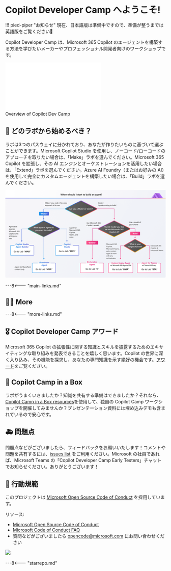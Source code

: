 # Copilot Developer Camp へようこそ!

!!! pied-piper "お知らせ"
    現在、日本語版は準備中ですので、準備が整うまでは英語版をご覧ください🙇

Copilot Developer Camp は、Microsoft 365 Copilot のエージェントを構築する方法を学びたいメーカーやプロフェッショナル開発者向けのワークショップです。

  <div class="video">
      <iframe src="//www.youtube.com/embed/uLYdP4ST7k0" frameborder="0" allowfullscreen></iframe>
      <div>Overview of Copilot Dev Camp</div>
    </div>

## 🧪 どのラボから始めるべき？

ラボは3つのパスウェイに分かれており、あなたが作りたいものに基づいて選ぶことができます。Microsoft Copilot Studio を使用し、ノーコード/ローコードのアプローチを取りたい場合は、「Make」ラボを選んでください。Microsoft 365 Copilot を拡張し、その AI エンジンとオーケストレーションを活用したい場合は、「Extend」ラボを選んでください。Azure AI Foundry（またはお好みの AI）を使用して完全にカスタムエージェントを構築したい場合は、「Build」ラボを選んでください。

![The labs are divided into three pathways, allowing you to choose based on what you want to create. If you want to use Microsoft Copilot Studio and a no-code/low-code approach, choose the "Make" labs. If you want to extend Microsoft 365 Copilot, building on its AI engine and orchestration, choose the "Extend" labs. If you want to build a completely custom agent using Azure AI Foundry (or any AI of your choice), choose the "Build" labs.](./assets/images/CopilotCamp-Flow-Chart.png)

---8<--- "main-links.md"

## 🧑‍💻 More

---8<--- "more-links.md"

## 🎖️ Copilot Developer Camp アワード

Microsoft 365 Copilot の拡張性に関する知識とスキルを披露するためのエキサイティングな取り組みを発表できることを嬉しく思います。Copilot の世界に深く入り込み、その機能を探求し、あなたの専門知識を示す絶好の機会です。[アワード](https://microsoft.github.io/copilot-camp/ja/awards)をご覧ください。

## 🎁 Copilot Camp in a Box 

ラボがうまくいきましたか？知識を共有する準備はできましたか？それなら、[Copilot Camp in a Box resources](https://microsoft.github.io/copilot-camp/pages/in-a-box/)を使用して、独自の Copilot Camp ワークショップを開催してみませんか？プレゼンテーション資料には埋め込みデモも含まれているので安心です。

## 🚑 問題点

問題点などがございましたら、フィードバックをお願いいたします！コメントや問題を共有するには、[issues list](https://github.com/microsoft/copilot-camp/issues) をご利用ください。Microsoft の社員であれば、Microsoft Teams の「Copilot Developer Camp Early Testers」チャットでお知らせください。ありがとうございます！


## 📜 行動規範

このプロジェクトは [Microsoft Open Source Code of Conduct](https://opensource.microsoft.com/codeofconduct/) を採用しています。

リソース:

- [Microsoft Open Source Code of Conduct](https://opensource.microsoft.com/codeofconduct/)
- [Microsoft Code of Conduct FAQ](https://opensource.microsoft.com/codeofconduct/faq/)
- 質問などがございましたら [opencode@microsoft.com](mailto:opencode@microsoft.com) にお問い合わせください

<img src="https://m365-visitor-stats.azurewebsites.net/copilot-camp/index" />

---8<--- "starrepo.md"